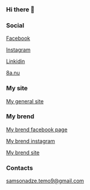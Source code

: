 ### Hi there 👋

### Social
[Facebook](https://www.facebook.com/temo.samsonadze)

[Instagram](https://www.instagram.com/temo_samsonadze/)

[Linkidin](https://www.linkedin.com/in/temo-samsonadze-150a541ab/)

[8a.nu](https://www.8a.nu/user/temo-samsonadze/sportclimbing)

### My site
[My general site](https://climbing.ge/)

### My brend
[My brend facebook page](https://www.facebook.com/shop.climbing.ge/)

[My brend instagram](https://www.instagram.com/climbing.ge/)

[My brend site](https://shop.climbing.ge/)

### Contacts
samsonadze.temo9@gmail.com

<!--
**temo-123/temo-123** is a ✨ _special_ ✨ repository because its `README.md` (this file) appears on your GitHub profile.

Here are some ideas to get you started:

- 🔭 I’m currently working on ...
- 🌱 I’m currently learning ...
- 👯 I’m looking to collaborate on ...
- 🤔 I’m looking for help with ...
- 💬 Ask me about ...
- 📫 How to reach me: ...
- 😄 Pronouns: ...
- ⚡ Fun fact: ...
-->

